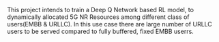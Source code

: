 This project intends to train a Deep Q Network based RL model, to dynamically allocated 5G NR Resources among different class of users(EMBB & URLLC).
In this use case there are large number of URLLC users to be served compared to fully buffered, fixed EMBB userrs.

